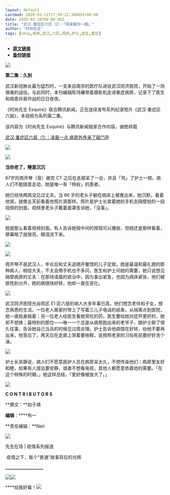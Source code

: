 ```yaml
---
layout: default
Lastmod: 2020-03-11T17:59:22.388093+00:00
date: 2020-03-10T00:00:00Z
title: "武汉·重症区六层（2）：「我来看你一眼」"
author: "时尚先生"
tags: [nbsp,病房,武汉,六层,视频,护士,医生,重症]
---
```


* [**原文链接**](https://mp.weixin.qq.com/s/uutgMmegkEfKKdNhA3Gn1g)
* [**备份链接**](https://archive.li/wip/INGDr)


![](/images/post/355db5e273b566bb21aa3124c14eaf26.jpg)

  

**第二集：久别**

武汉新冠肺炎最为猛烈时，一支来自南京的医疗队进驻武汉同济医院，开始了一场艰难的战役。与此同时，本刊编辑陈玮曦带着摄影机走进重症病房，记录下了医生和病患并肩作战的日日夜夜。

《时尚先生 Esquire》联合腾讯新闻，正在连续发布系列纪录短片《武汉·重症区六层》，本视频为系列第二集。

该内容为《时尚先生 Esquire》与腾讯新闻独家合作内容，谢绝转载

[武汉·重症区六层（1）：凌晨一点 病房外传来了砸门声](http://mp.weixin.qq.com/s?__biz=MTU2OTI0OTAwMQ==&mid=2650788376&idx=1&sn=ef4b7a2b29c60a49f2d04627aaa0dbd1&chksm=6dbc539e5acbda884c183e9c947e1ed684ea3a0c790c3c0676f0e56d1d95286491801828422f&scene=21#wechat_redirect)  

![](/images/post/2caf9f27670bc8cd221f42870cea7bf5.jpg)

  

![](/images/post/c482c2bd2864aaa22c38b52c5acd775d.jpg)

 **当你老了，睡意沉沉**

67岁的周开琴（音）做完 CT 之后在走廊呆了一会，并且「骂」了护士一顿。病人们不能随意走动，她是唯一有「特权」的患者。

她已经快两周没见过丈夫。当 66 岁的老头子躺在病床上被推出来，她沉默，看着他哭，就像五天前看着他照片哭那样。照片是护士长拿着她的手机去隔壁拍的一段视频的封面，视频里老头子戴着面罩告诉她，「没事」。

![](/images/post/ba4be84a2aa67c084ad84dae850ade7d.jpg)

  

她就那么看着视频封面。有人告诉她按中间的按钮可以播放，但她还是那样看着，屏幕暗了就按亮，眼泪流下来。  

![](/images/post/39c5f2b71aa768a507bf661e601cf755.jpg)

![](/images/post/9a611bedba136d986d43f31a5d11c410.jpg)

  

周开琴不是武汉人，年长后和丈夫追随开餐馆的儿子定居。她是最温和最礼貌的那种病人，相信大夫，不太会用手机也不多问，医生和护士问她的需要，她只说想见隔壁病房的丈夫：在那场凌晨的收治中，因为事出紧急，也因为病床紧张，他们被依性别分开，她的病很快好转，他却一直在恶化。  

![](/images/post/bf1e077bb0896632f3dbb555326ad0f7.jpg)

武汉同济医院光谷院区 E1 区六层的病人大多年事已高，他们想念老伴和子女，想念熟悉的生活。一位老人离家时带上了写着三儿子电话的纸条，从隔离点到医院，她一直贴身揣着；另一位老人给医生看她常吃的药，医生要给她对症开更好的，她却不想换；最特别的那位——唯一一个总是从病房跑出来的老爷子，跟护士聊了很久往事，告诉她自己当兵的时候见过周总理。护士告诉他病情在好转，劝他不要再出来，他答应了，两天后在走廊上哭着要拖鞋，说按照老家的习俗死前要好好洗个澡。

![](/images/post/68c3137b9fe914274e9f2ba677ae5d49.jpg)

护士长吴静说，病人们不愿意医护人员在病房呆太久，不想传染他们；病房里友好和睦，如果有人提出要安静，或者不想看电视，其他人都愿意依着他的需要。「在这个特殊的时期，」她这样总结，「爱好像被放大了。」

  

  

![](/images/post/7c44dcde5bd76e2017e05a56aa1efd48.jpg)  

  

**C O N T R I B U T O R S**

  

**撰文：**初子靖

****编辑****：****布一

**责任编辑：**Neil  

  

[![](/images/post/5740ffd0001ccf7c117a86ac2740217a.jpg)](https://mp.weixin.qq.com/mp/homepage?__biz=MTU2OTI0OTAwMQ==&hid=18&sn=fa0b964c3399101445cd64cdaae3ec6c)

先生在场 | 疫情系列报道

 疫情之下，每个“普通”故事背后的光辉

  

**\_\_\_\_\_\_\_\_\_\_\_\_\_\_\_\_\_\_**

  

![](/images/post/ba241ecb1a54295b8996ac415baea8d5.jpg)![](/images/post/406ff6f0bf78202e2dce7be775962b65.jpg)

****给我好看！**![](/images/post/b50ab15d2dfbaed21d90a38c99e1e895.jpg)**

